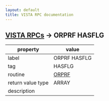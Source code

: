 ```yaml
---
layout: default
title: VISTA RPC documentation
---
```




## [VISTA RPCs](TableOfContent.md) &#8594; ORPRF HASFLG 

 property | value 
--- | --- 
 label | ORPRF HASFLG
 tag | HASFLG
 routine | [ORPRF](http://code.osehra.org/dox/Routine_ORPRF_source.html)
 return value type | ARRAY
 description | 